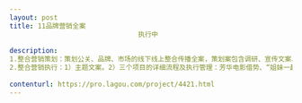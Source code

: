 ```yaml
---                
layout: post       
title: 11品牌营销全案
                                执行中
           
description: 
1.整合营销策划：策划公关、品牌、市场的线下线上整合传播全案，策划案包含调研、宣传文案、稿件内容、物料管理、key messages、受众定位、周期把控等、
2.整合营销执行：1）主题文案。2）三个项目的详细流程及执行管理：芳华电影借势、“姐妹一起淘”预热、“11.11”活动、后续用户沉淀活动
     
contenturl: https://pro.lagou.com/project/4421.html      
---                 
```

